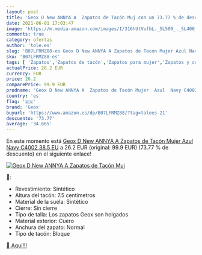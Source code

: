 ```yaml
---
layout: post
title: 'Geox D New ANNYA A  Zapatos de Tacón Muj con un 73.77 % de descuento'
date: 2021-06-01 17:03:47
image: 'https://m.media-amazon.com/images/I/316hUtVufbL._SL500_._SL400_.jpg'
comments: true
category: ofertas
author: 'tole.es'
slug: 'B07LFRMZ88-es Geox D New ANNYA A Zapatos de Tacón Mujer Azul Navy C4002...'
sku: 'B07LFRMZ88-es'
tags: [ 'Zapatos','Zapatos de tacón','Zapatos para mujer','Zapatos y complementos','geox','zapatos', ]
actualPrice: 26.2 EUR
currency: EUR
price: 26.2
comparePrice: 99.9 EUR
prodname: 'Geox D New ANNYA A  Zapatos de Tacón Mujer  Azul  Navy C4002   38.5 EU'
country: 'es'
flag: '🇪🇸'
brand: 'Geox'
buyurl: 'https://www.amazon.es/dp/B07LFRMZ88/?tag=tolees-21'
descuento: '73.77'
average: '34.665'
---
```


En este momento está [Geox D New ANNYA A  Zapatos de Tacón Mujer  Azul  Navy C4002   38.5 EU](https://www.amazon.es/dp/B07LFRMZ88/?tag=tolees-21) a 26.2 EUR (original: 99.9 EUR) (73.77 %  de descuento) en el siguiente enlace!

[![Geox D New ANNYA A  Zapatos de Tacón Muj](https://m.media-amazon.com/images/I/316hUtVufbL._SL500_._SL400_.jpg)](https://www.amazon.es/dp/B07LFRMZ88/?tag=tolees-21)

🔎:

- Revestimiento: Sintético
- Altura del tacón: 7.5 centímetros
- Material de la suela: Sintético
- Cierre: Sin cierre
- Tipo de talla: Los zapatos Geox son holgados
- Material exterior: Cuero
- Anchura del zapato: Normal
- Tipo de tacón: Bloque

[🛒 Aquí!!!](https://www.amazon.es/dp/B07LFRMZ88/?tag=tolees-21)
